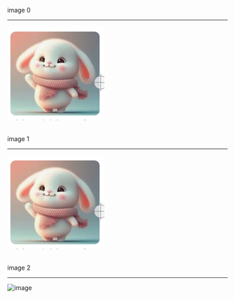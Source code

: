 image 0

***

![image](https://github.com/bloodstrawberry/auto-test/raw/main/images/image_2024_01_17_20_57_20_0.jpg)

<br>
image 1

***

![image](https://github.com/bloodstrawberry/auto-test/raw/main/images/image_2024_01_17_20_57_20_1.jpg)

<br>
image 2

***

![image](https://github.com/bloodstrawberry/auto-test/raw/main/images/image_2024_01_17_21_10_51_0.jpg)

<br>
<br>
<br>
<br>
